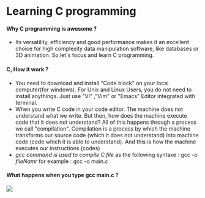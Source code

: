 # Learning C programming
#### Why C programming is awesome ? 
* Its versatility, efficiency and good performance makes it an excellent choice for high complexity data manipulation software, like databases or 3D animation. So let's focus and learn C programming.

#### C, How it work ?
* You need to download and install "Code block" on your local computer(for windows). For Unix and Linux Users, you do not need to install anythings. Just use "Vi" ,"Vim" or "Emacs" Editor integrated with terminal.
* When you write C code in your code editor. The machine does not understand what we write. But then, how does the machine execute code that it does not understand?
All of this happens through a process we call "compilation". 
Compilation is a process by which the machine transforms our source code (which it does not understand) into machine code (code which it is able to understand). And this is how the machine executes our instructions (codes)
* _gcc command is used to compile C file_ as the following syntaxe :
gcc -o _fileNamr_ for example : gcc -o main.c

#### What happens when you type gcc main.c ?
<img src="https://miro.medium.com/max/644/1*9tX8f7oFQMt6KU7qvERN_g.png">
